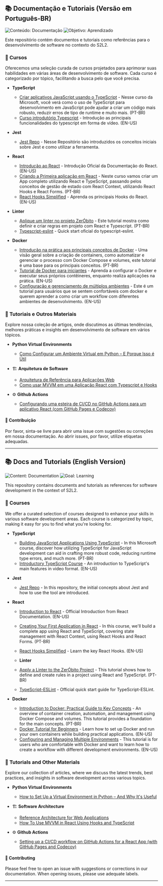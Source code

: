 ## 📚 Documentação e Tutoriais (Versão em Português-BR)
![Conteúdo: Documentação](https://img.shields.io/badge/conteúdo-documentação-007ec6.svg?style=for-the-badge&logo=markdown&logoColor=white)
![Objetivo: Aprendizado](https://img.shields.io/badge/objetivo-aprendizado-4c1.svg?style=for-the-badge&logo=githubactions&logoColor=white)

Este repositório contém documentos e tutoriais como referências para o desenvolvimento de software no contexto do S2L2.

### 📖 Cursos

Oferecemos uma seleção curada de cursos projetados para aprimorar suas habilidades em várias áreas de desenvolvimento de software. Cada curso é categorizado por tópico, facilitando a busca pelo que você precisa.

- **TypeScript**
  - [Criar aplicativos JavaScript usando o TypeScript](https://learn.microsoft.com/pt-br/training/paths/build-javascript-applications-typescript/) -  Nesse curso da Microsoft, você verá como o uso de TypeScript para desenvolvimento em JavaScript pode ajudar a criar um código mais robusto, reduzir erros de tipo de runtime e muito mais. (PT-BR)
  - [Curso introdutório Typescript](https://youtu.be/VGu1vDAWNTg?si=yYK7LBIvJwvlargG) - Introdução as principais funcionalidades do typescript em forma de vídeo. (EN-US)

- **Jest**
  - [Jest Repo](https://github.com/SocialSoftwareLivingLab/jest-template) - Nesse Repositório são introduzidos os conceitos iniciais sobre Jest e como utilizar a ferramenta.

- **React**
  - [Introdução ao React](https://react.dev/learn) - Introdução Oficial da Documentação do React. (EN-US)
  - [Criando a Primeira aplicação em React](https://balta.io/cursos/criando-um-app-com-react-typeScript-hooks-context-forms) - Neste curso vamos criar um App completo utilizando React e TypeScript, passando pelos conceitos de gestão de estado com React Context, utilizando React Hooks e React Forms. (PT-BR)
  - [React Hooks Simplified](https://courses.webdevsimplified.com/react-hooks-simplified) - Aprenda os principais Hooks do React. (EN-US)

- **Linter**
  - [Aplique um linter no projeto ZerÓbito](./articles/linter.md) - Este tutorial mostra como definir e criar regras em projeto com React e Typescript. (PT-BR)
  - [Typescript-eslint](https://typescript-eslint.io/getting-started/) - Quick start oficial do typescript-eslint.

- **Docker**
  - [Introdução na prática aos principais conceitos de Docker](./articles/docker.md) - Uma visão geral sobre a criação de containers, como automatizar e gerenciar o processo com Docker Compose e volumes, este tutorial é uma base para os principais conceitos. (PT-BR)
  - [Tutorial de Docker para iniciantes](https://docker-curriculum.com/) - Aprenda a configurar o Docker e executar seus próprios contêineres, enquanto realiza aplicações na prática. (EN-US)
  - [Configuração e gerenciamento de múltiplos ambientes](https://overcast.blog/multi-environment-deployments-with-docker-a-guide-890e193191b6) - Este é um tutorial para usuários que se sentem confortáveis com docker e querem aprender a como criar um workflow com diferentes ambientes de desenvolvimento. (EN-US)

### 📑 Tutoriais e Outros Materiais

Explore nossa coleção de artigos, onde discutimos as últimas tendências, melhores práticas e insights em desenvolvimento de software em vários tópicos.

- **Python Virtual Environments**
  - [Como Configurar um Ambiente Virtual em Python – E Porque Isso é Útil](https://www.freecodecamp.org/news/how-to-setup-virtual-environments-in-python/)  

- 🏗️ **Arquitetura de Software**
  - [Arquitetura de Referência para Aplicações Web](SwArch/ReferenceWebArchitecture.md)
  - [Como usar MVVM em uma Aplicação React com Typescript e Hooks](https://www.perssondennis.com/articles/how-to-use-mvvm-in-react-using-hooks-and-typescript)
 
- ⚙️ **Github Actions**
  - [Configurando uma esteira de CI/CD no GitHub Actions para um aplicativo React (com GitHub Pages e Codecov)](https://dev.to/dyarleniber/setting-up-a-ci-cd-workflow-on-github-actions-for-a-react-app-with-github-pages-and-codecov-4hnp)

#### 🤝 Contribuição

Por favor, sinta-se livre para abrir uma issue com sugestões ou correções em nossa documentação. Ao abrir issues, por favor, utilize etiquetas adequadas.

---

## 📚 Docs and Tutorials (English Version)
![Content: Documentation](https://img.shields.io/badge/content-documentation-007ec6.svg?style=for-the-badge&logo=markdown&logoColor=white)
![Goal: Learning](https://img.shields.io/badge/goal-learning-4c1.svg?style=for-the-badge&logo=githubactions&logoColor=white)

This repository contains documents and tutorials as references for software development in the context of S2L2.

### 📖 Courses

We offer a curated selection of courses designed to enhance your skills in various software development areas. Each course is categorized by topic, making it easy for you to find what you're looking for.

- **TypeScript**
  - [Building JavaScript Applications Using TypeScript](https://learn.microsoft.com/pt-br/training/paths/build-javascript-applications-typescript/) - In this Microsoft course, discover how utilizing TypeScript for JavaScript development can aid in crafting more robust code, reducing runtime type errors, and much more. (PT-BR)
  - [Introductory TypeScript Course](https://youtu.be/VGu1vDAWNTg?si=yYK7LBIvJwvlargG) - An introduction to TypeScript's main features in video format. (EN-US)

- **Jest**
  - [Jest Repo](https://github.com/SocialSoftwareLivingLab/jest-template) - In this repository, the initial concepts about Jest and how to use the tool are introduced.

- **React**
  - [Introduction to React](https://react.dev/learn) - Official Introduction from React Documentation. (EN-US)
  - [Creating Your First Application in React](https://balta.io/cursos/criando-um-app-com-react-typeScript-hooks-context-forms) - In this course, we'll build a complete app using React and TypeScript, covering state management with React Context, using React Hooks and React Forms. (PT-BR)
  - [React Hooks Simplified](https://courses.webdevsimplified.com/react-hooks-simplified) - Learn the key React Hooks. (EN-US)

  - **Linter**  
  - [Apply a Linter to the ZerÓbito Project](./articles/linter.md) - This tutorial shows how to define and create rules in a project using React and TypeScript. (PT-BR)  
  - [TypeScript-ESLint](https://typescript-eslint.io/getting-started/) - Official quick start guide for TypeScript-ESLint.  

- **Docker**
  - [Introduction to Docker: Practical Guide to Key Concepts](./articles/docker.md) - An overview of container creation, automation, and management using Docker Compose and volumes. This tutorial provides a foundation for the main concepts. (PT-BR)  
  - [Docker Tutorial for Beginners](https://docker-curriculum.com/) - Learn how to set up Docker and run your own containers while building practical applications. (EN-US)  
  - [Configuring and Managing Multiple Environments](https://overcast.blog/multi-environment-deployments-with-docker-a-guide-890e193191b6) - This tutorial is for users who are comfortable with Docker and want to learn how to create a workflow with different development environments. (EN-US)  


### 📑 Tutorials and Other Materials

Explore our collection of articles, where we discuss the latest trends, best practices, and insights in software development across various topics.

- **Python Virtual Environments**
  - [How to Set Up a Virtual Environment in Python – And Why It's Useful](https://www.freecodecamp.org/news/how-to-setup-virtual-environments-in-python/)  

- 🏗️ **Software Architecture**
  - [Reference Architecture for Web Applications](SwArch/ReferenceWebArchitecture.md)
  - [How To Use MVVM in React Using Hooks and TypeScript](https://www.perssondennis.com/articles/how-to-use-mvvm-in-react-using-hooks-and-typescript)

- ⚙️ **Github Actions**
  - [Setting up a CI/CD workflow on GitHub Actions for a React App (with GitHub Pages and Codecov)](https://dev.to/dyarleniber/setting-up-a-ci-cd-workflow-on-github-actions-for-a-react-app-with-github-pages-and-codecov-4hnp)
  
#### 🤝 Contributing

Please feel free to open an issue with suggestions or corrections in our documentation. When opening issues, please use adequate labels.

---
